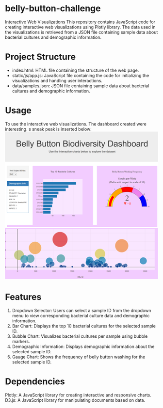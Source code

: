 # belly-button-challenge
Interactive Web Visualizations
This repository contains JavaScript code for creating interactive web visualizations using Plotly library. The data used in the visualizations is retrieved from a JSON file containing sample data about bacterial cultures and demographic information.

# Project Structure
  - index.html: HTML file containing the structure of the web page.
  - static/js/app.js: JavaScript file containing the code for initializing the visualizations and handling user interactions.
  - data/samples.json: JSON file containing sample data about bacterial cultures and demographic information.

# Usage
To use the interactive web visualizations. The dashboard created were interesting. s sneak peak is inserted below:
![Alt text](<Screenshot 2024-01-25 172705.png>)
![Alt text](<Screenshot 2024-01-25 172729.png>)

# Features
1. Dropdown Selector: Users can select a sample ID from the dropdown menu to view corresponding bacterial culture data and demographic information.
2. Bar Chart: Displays the top 10 bacterial cultures for the selected sample ID.
3. Bubble Chart: Visualizes bacterial cultures per sample using bubble markers.
4. Demographic Information: Displays demographic information about the selected sample ID.
5. Gauge Chart: Shows the frequency of belly button washing for the selected sample ID.

# Dependencies
Plotly: A JavaScript library for creating interactive and responsive charts.
D3.js: A JavaScript library for manipulating documents based on data.
